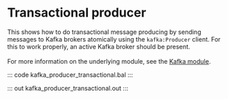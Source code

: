 # Transactional producer

This shows how to do transactional message producing by sending
messages to Kafka brokers atomically using the `kafka:Producer` client. For
this to work properly, an active Kafka broker should be present.
<br/><br/>
For more information on the underlying module, 
see the [Kafka module](https://lib.ballerina.io/ballerinax/kafka/latest).

::: code kafka_producer_transactional.bal :::

::: out kafka_producer_transactional.out :::